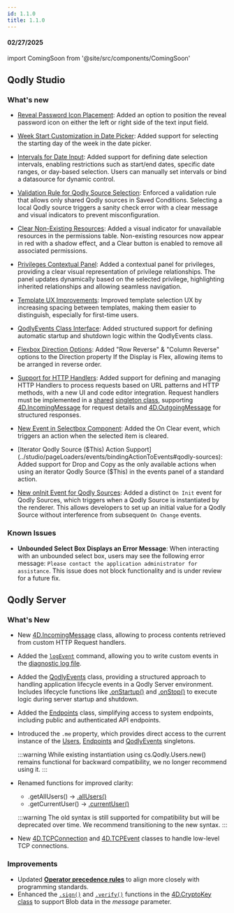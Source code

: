 ```yaml
---
id: 1.1.0
title: 1.1.0
---
```



#### 02/27/2025

import ComingSoon from '@site/src/components/ComingSoon'



## Qodly Studio

<h3>What's new</h3>

- [Reveal Password Icon Placement](../studio/pageLoaders/components/textinput#embedded-input): Added an option to position the reveal password icon on either the left or right side of the text input field.

- [Week Start Customization in Date Picker](../studio/pageLoaders/components/textinput#embedded-input): Added support for selecting the starting day of the week in the date picker.

- [Intervals for Date Input](../studio/pageLoaders/components/textinput#embedded-input): Added support for defining date selection intervals, enabling restrictions such as start/end dates, specific date ranges, or day-based selection. Users can manually set intervals or bind a datasource for dynamic control.

- [Validation Rule for Qodly Source Selection](../studio/pageLoaders/states/conditionalState#saved-condition): Enforced a validation rule that allows only shared Qodly sources in Saved Conditions. Selecting a local Qodly source triggers a sanity check error with a clear message and visual indicators to prevent misconfiguration.

- [Clear Non-Existing Resources](../studio/roles/permissionsOverview#clear-non-existing-resources): Added a visual indicator for unavailable resources in the permissions table. Non-existing resources now appear in red with a shadow effect, and a Clear button is enabled to remove all associated permissions.

- [Privileges Contextual Panel](../studio/roles/overview#privileges-contextual-panel): Added a contextual panel for privileges, providing a clear visual representation of privilege relationships. The panel updates dynamically based on the selected privilege, highlighting inherited relationships and allowing seamless navigation.

- [Template UX Improvements](../studio/pageLoaders/templates): Improved template selection UX by increasing spacing between templates, making them easier to distinguish, especially for first-time users.

- [QodlyEvents Class Interface](../studio/qodlyEventsClass): Added structured support for defining automatic startup and shutdown logic within the QodlyEvents class.

- [Flexbox Direction Options](../studio/pageLoaders/styling#properties-panel-styling-options): Added "Row Reverse" & "Column Reverse" options to the Direction property If the Display is Flex, allowing items to be arranged in reverse order.

- [Support for HTTP Handlers](../studio/httpHandlers): Added support for defining and managing HTTP Handlers to process requests based on URL patterns and HTTP methods, with a new UI and code editor integration. Request handlers must be implemented in a [shared](../language/basics/lang-classes.md#shared-singleton) [singleton class](../language/basics/lang-classes.md#singleton-classes), supporting [4D.IncomingMessage](../language/IncomingMessageClass) for request details and [4D.OutgoingMessage](../language/OutgoingMessageClass) for structured responses.

- [New Event in Selectbox Component](../studio/pageLoaders/components/selectbox#triggers-and-events): Added the On Clear event, which triggers an action when the selected item is cleared.

- [Iterator Qodly Source ($This) Action Support](../studio/pageLoaders/events/bindingActionToEvents#qodly-sources): Added support for Drop and Copy as the only available actions when using an iterator Qodly Source ($This) in the events panel of a standard action.

- [New onInit Event for Qodly Sources](../studio/pageLoaders/events/overview#on-init): Added a distinct `On Init` event for Qodly Sources, which triggers when a Qodly Source is instantiated by the renderer. This allows developers to set up an initial value for a Qodly Source without interference from subsequent `On Change` events.

<h3>Known Issues</h3>

- **Unbounded Select Box Displays an Error Message**: When interacting with an unbounded select box, users may see the following error message: `Please contact the application administrator for assistance`. This issue does not block functionality and is under review for a future fix.

## Qodly Server

<h3> What's New </h3>

- New [4D.IncomingMessage](../language/IncomingMessageClass.md) class, allowing to process contents retrieved from custom HTTP Request handlers.

- Added the [`logEvent`](../language/commands/logEvent.md) command, allowing you to write custom events in the [diagnostic log file](../cloud/resourceMonitoring.md#logs-tab).

- Added the [QodlyEvents](../language/QodlyEvents) class, providing a structured approach to handling application lifecycle events in a Qodly Server environment. Includes lifecycle functions like [.onStartup()](../language/QodlyEvents#onstartup) and [.onStop()](../language/QodlyEvents#onstop) to execute logic during server startup and shutdown.

- Added the [Endpoints](../language/EndpointsClass) class, simplifying access to system endpoints, including public and authenticated API endpoints.

- Introduced the `.me` property, which provides direct access to the current instance of the [Users](../language/UsersClass#me), [Endpoints](../language/EndpointsClass#me) and [QodlyEvents](../language/QodlyEvents) singletons.

    :::warning
    While existing instantiation using cs.Qodly.Users.new() remains functional for backward compatibility, we no longer recommend using it.
    :::

- Renamed functions for improved clarity:

    - .getAllUsers() → [.allUsers()](../language/UsersClass#allusers)
    - .getCurrentUser() → [.currentUser()](../language/UsersClass#currentuser)

    :::warning
    The old syntax is still supported for compatibility but will be deprecated over time. We recommend transitioning to the new syntax.
    :::

- New [4D.TCPConnection](../language/TCPConnectionClass.md) and [4D.TCPEvent](../language/TCPEventClass.md) classes to handle low-level TCP connections. 


<h3> Improvements </h3> 

- Updated [**Operator precedence rules**](../language/basics/lang-operators.md#operator-precedence) to align more closely with programming standards.
- Enhanced the [`.sign()`](../language/CryptoKeyClass.md#sign) and [`.verify()`](../language/CryptoKeyClass.md#verify) functions in the [4D.CryptoKey class](../language/CryptoKeyClass.md) to support Blob data in the *message* parameter. 
